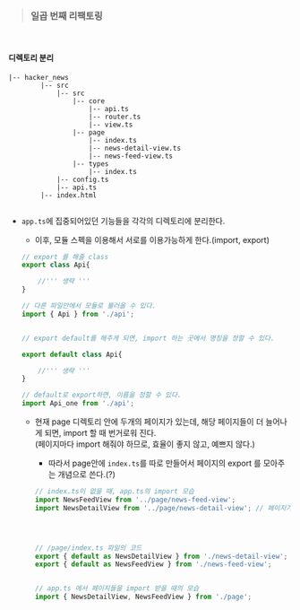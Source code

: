 >### 일곱 번째 리팩토링   

<br>

#### 디렉토리 분리   

```
|-- hacker_news
        |-- src
            |-- src
                |-- core
                    |-- api.ts
                    |-- router.ts
                    |-- view.ts
                |-- page
                    |-- index.ts
                    |-- news-detail-view.ts
                    |-- news-feed-view.ts
                |-- types
                    |-- index.ts
            |-- config.ts   
            |-- api.ts 
        |-- index.html
        
```   


- `app.ts`에 집중되어있던 기능들을 각각의 디렉토리에 분리한다.   
    - 이후, 모듈 스펙을 이용해서 서로를 이용가능하게 한다.(import, export)   
    ```js
    // export 를 해줄 class
    export class Api{

        //''' 생략 '''
    }

    // 다른 파일안에서 모듈로 불러올 수 있다.
    import { Api } from './api';


    // export default를 해주게 되면, import 하는 곳에서 명칭을 정할 수 있다.   

    export default class Api{

        //''' 생략 '''
    }

    // default로 export하면, 이름을 정할 수 있다.
    import Api_one from './api';
    ```   

    - 현재 page 디렉토리 안에 두개의 페이지가 있는데, 해당 페이지들이 더 늘어나게 되면, import 할 때 번거로워 진다.   
      (페이지마다 import 해줘야 하므로, 효율이 좋지 않고, 예쁘지 않다.)   
        - 따라서 page안에 `index.ts`를 따로 만들어서 페이지의 export 를 모아주는 개념으로 쓴다.(?)   

        ```js
        // index.ts이 없을 때, app.ts의 import 모습 
        import NewsFeedView from '../page/news-feed-view';
        import NewsDetailView from '../page/news-detail-view'; // 페이지가 늘어나면 계속 늘어나다. 




        // /page/index.ts 파일의 코드   
        export { default as NewsDetailView } from './news-detail-view'; 
        export { default as NewsFeedView } from './news-feed-view';
        

        // app.ts 에서 페이지들을 import 받을 때의 모습
        import { NewsDetailView, NewsFeedView } from './page';
        ```   
    
    
    
